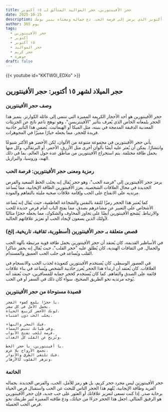 ```yaml
---
title: حجر الأفينتورين، حجر المواليد المتألق لـ ١٥ أكتوبر
date: 2025-10-15
description: اشعر بأهمية حجر الأفينتورين، حجر المواليد لـ ١٥ أكتوبر الذي يرمز إلى فرصة الحب. دع جماله ومعناه ينير يومك.
author: 365 يوم
tags:
  - حجر الأفينتورين
  - أكتوبر
  - ١٥ أكتوبر
  - حجر المواليد
  - حجر كريم
  - جوهرة
draft: false
---
```


{{< youtube id="KKTW0I_EDXo" >}}

## حجر الميلاد لشهر ١٥ أكتوبر: حجر الأفينتورين

### وصف حجر الأفينتورين

حجر الأفينتورين هو أحد الأحجار الكريمة المميزة التي تنتمي إلى عائلة الكوارتز. يتميز هذا الحجر بلمعانه الخاص الذي يُعرف بتأثير "الأفينتريسن"، وهو توهج ناعم ناتج عن الجزيئات المعدنية الدقيقة المدمجة في بنيته، مثل الميكا أو الهيماتيت. يُضفي هذا التأثير جاذبية فريدة للحجر، مما يجعله خيارًا مميزًا في المجوهرات.

يأتي حجر الأفينتورين في مجموعة متنوعة من الألوان، لكن الأخضر هو الأكثر شيوعًا وانتشارًا. يمكن أن يُعثر عليه أيضًا بألوان أخرى مثل الأزرق، الأحمر، أو البرتقالي، وكل منها يحمل طاقة مختلفة. يتم استخراج الأفينتورين من مناطق عدة حول العالم، بما في ذلك الهند، وروسيا، والبرازيل.

### رمزية ومعنى حجر الأفينتورين: فرصة الحب

يرمز حجر الأفينتورين إلى "فرصة الحب"، وهو حجر يُقال إنه يجلب الحظ السعيد والفرص الجديدة في مجال العلاقات الشخصية. يعزز الأفينتورين الطاقة الإيجابية، مما يُساعد مرتديه على الانفتاح على الحب وإقامة علاقات صحية مليئة بالتفاهم والمودة.

كما يُعتبر هذا الحجر رمزًا للثقة بالنفس والشجاعة العاطفية، حيث يُقال إنه يُساعد الأشخاص على التعبير عن مشاعرهم بصدق، مما يفتح الباب أمام فرص جديدة للحب والارتباط. يُشجع الأفينتورين أيضًا على تجاوز المخاوف والشكوك، مما يجعله حجرًا مثاليًا لأولئك الذين يسعون لإيجاد الحب أو تعزيز علاقاتهم الحالية.

### قصص متعلقة بـ حجر الأفينتورين (أسطورية، ثقافية، تاريخية، إلخ)

في الأساطير القديمة، كان يُعتقد أن حجر الأفينتورين يحمل طاقة قوية مرتبطة بآلهة الحب والجمال. في الثقافات الهندية، كان يُطلق عليه "حجر القلب"، حيث يُقال إنه يحفز شاكرا القلب ويُساعد في جلب الحب العميق والمستدام.

في العصور الوسطى، كان يُستخدم الأفينتورين كتعويذة لجذب الحب والانسجام في العلاقات. كان يُعتقد أن ارتداء هذا الحجر يُعزز جاذبية الشخص ويُساعد في بناء علاقات قائمة على الصدق والتفاهم. كما كان يُستخدم كحجر حماية للمسافرين، حيث يُعتقد أنه يُوجه مرتديه نحو الطريق الصحيح، سواء كان ذلك في السفر أو في الحب.

### قصيدة مستوحاة من حجر الأفينتورين

```
يا حجرًا يلمع كضوء الفجر،  
يحمل الأمل في كل سفر.  
لونك الأخضر كربيع الحياة،  
يجلب الحب دون اشتباه.

فيك السحر والبهاء،  
وفي طياتك تنبض السماء.  
فرصة للحب تفتح الأبواب،  
وتُزيح عن القلب كل العذاب.

يا أفينتورين، يا حجر الحظ،  
تجمع الأرواح بلا غرض.  
فيك تلتقي الطرق والأنوار،  
وتزهر القلوب كالأزهار.
```

### الخاتمة

حجر الأفينتورين ليس مجرد حجر كريم، بل هو رمز للأمل، الحب، والفرص الجديدة. بجماله الفريد وطاقة الإيجابية، يُلهم هذا الحجر الناس للبحث عن الحب واستقبال فرص الحياة برحابة صدر. إذا كنت تسعى لتعزيز علاقاتك أو العثور على حب جديد، فإن حجر الأفينتورين هو الرفيق المثالي. اجعل هذا الحجر جزءًا من حياتك، ودع طاقته المميزة تُنير طريقك نحو فرص الحب الجميلة.
